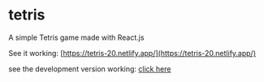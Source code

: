 # tetris
A simple Tetris game made with React.js

See it working: [https://tetris-20.netlify.app/](https://tetris-20.netlify.app/)

see the development version working: [click here](https://develop--tetris-20.netlify.app/)
